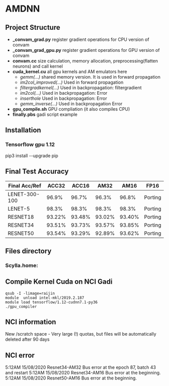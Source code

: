 # AMDNN
## Project Structure
* **_convam_grad.py** register gradient operations for CPU version of convam
* **_convam_grad_gpu.py** register gradient operations for GPU version of convam
* **convam.cc** size calculation, memory allocation, preprocessing(flatten neurons) and call kernel
* **cuda_kernel.cu** all gpu kernels and AM emulators here
	* *gemm(...)* shared memory version. It is used in forward propagation
	* *im2col_improved(...)* Used in forward propagation
	* *filtergradkernel(...)* Used in backpropagation: filtergradient
	* *im2col(...)* Used in backpropagation: Error
	* *inserthole* Used in backpropagation: Error
	* *gemm_inverse(...)* Used in backpropagation Error
* **gpu_compile.sh** GPU compliation (it also compiles CPU)
* **finally.pbs** gadi script example

## Installation

### Tensorflow gpu 1.12
pip3 install --upgrade pip


## Final Test Accuracy

Final Acc/Ref | ACC32 | ACC16 | AM32 | AM16 | FP16
------------ | ------------- | ------------- | ------------- | ------------- | -------------
LENET-300-100 | 96.9% |96.7% | 96.3% |96.8% | Porting
LENET-5 | 98.3% | 98.3% | 98.3% | 98.3% | Porting
RESNET18 |93.22%|93.48%|93.02%|93.40% | Porting
RESNET34 |93.51%|93.73%|93.57%|93.85% | Porting
RESNET50 |93.54%|93.29%|92.89%|93.62% | Porting

## Files directory
### Scylla.home:
## Compile Kernel Cuda on NCI Gadi
```
qsub -I -limage=raijin
module  unload intel-mkl/2019.2.187
module load tensorflow/1.12-cudnn7.1-py36
./gpu_compiler
```
## NCI information
New /scratch space - Very large (!) quotas, but files will be automatically deleted after 90 days
## NCI error
5:12AM 15/08/2020 Resnet34-AM32 Bus error at the epoch 87, batch 43 and restart
5:12AM 15/08/2020 Resnet34-AM16 Bus error at the beginning. 
5:12AM 15/08/2020 Resnet50-AM16 Bus error at the beginning.
